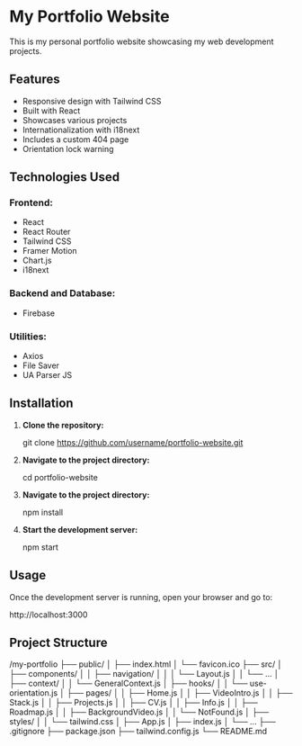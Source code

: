 # My Portfolio Website

This is my personal portfolio website showcasing my web development projects.

## Features
- Responsive design with Tailwind CSS
- Built with React
- Showcases various projects
- Internationalization with i18next
- Includes a custom 404 page
- Orientation lock warning

## Technologies Used
### Frontend:
- React
- React Router
- Tailwind CSS
- Framer Motion
- Chart.js
- i18next

### Backend and Database:
- Firebase

### Utilities:
- Axios
- File Saver
- UA Parser JS

## Installation

1. **Clone the repository:**

   git clone https://github.com/username/portfolio-website.git

2. **Navigate to the project directory:**

    cd portfolio-website

3. **Navigate to the project directory:**

    npm install

4. **Start the development server:**

    npm start

## Usage

Once the development server is running, open your browser and go to:

http://localhost:3000

## Project Structure

/my-portfolio
├── public/
│   ├── index.html
│   └── favicon.ico
├── src/
│   ├── components/
│   │   ├── navigation/
│   │   │   └── Layout.js
│   │   └── ...
│   ├── context/
│   │   └── GeneralContext.js
│   ├── hooks/
│   │   └── use-orientation.js
│   ├── pages/
│   │   ├── Home.js
│   │   ├── VideoIntro.js
│   │   ├── Stack.js
│   │   ├── Projects.js
│   │   ├── CV.js
│   │   ├── Info.js
│   │   ├── Roadmap.js
│   │   ├── BackgroundVideo.js
│   │   └── NotFound.js
│   ├── styles/
│   │   └── tailwind.css
│   ├── App.js
│   ├── index.js
│   └── ...
├── .gitignore
├── package.json
├── tailwind.config.js
└── README.md




